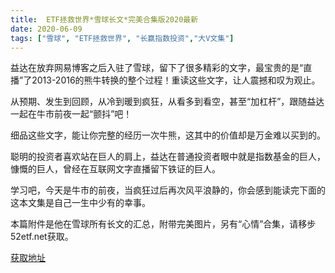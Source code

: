 ```yaml
---
title:  ETF拯救世界*雪球长文*完美合集版2020最新
date: 2020-06-09
tags: ["雪球", "ETF拯救世界", "长赢指数投资","大V文集"]
---
```


益达在放弃网易博客之后入驻了雪球，留下了很多精彩的文字，最宝贵的是“直播”了2013-2016的熊牛转换的整个过程！重读这些文字，让人震撼和叹为观止。

从预期、发生到回顾，从冷到暖到疯狂，从看多到看空，甚至“加杠杆”，跟随益达一起在牛市前夜一起“颤抖”吧！

细品这些文字，能让你完整的经历一次牛熊，这其中的价值却是万金难以买到的。

聪明的投资者喜欢站在巨人的肩上，益达在普通投资者眼中就是指数基金的巨人，慷慨的巨人，曾经在互联网文字直播留下铁证的巨人。

学习吧，今天是牛市的前夜，当疯狂过后再次风平浪静的，你会感到能读完下面的这本文集是自己一生中少有的幸事。

本篇附件是他在雪球所有长文的汇总，附带完美图片，另有“心情”合集，请移步52etf.net获取。

[获取地址](http://52etf.oss-cn-beijing.aliyuncs.com/52etf/books/ETF%E6%8B%AF%E6%95%91%E4%B8%96%E7%95%8C%E9%9B%AA%E7%90%83%E5%8E%86%E5%8F%B2%E6%96%87%E7%AB%A0_by%E5%85%AC%E4%BC%97%E5%8F%B7@%E7%BB%93%E4%B8%B9%E8%AE%B0%E4%BA%8B%E6%9C%AC%E5%84%BF.pdf)


